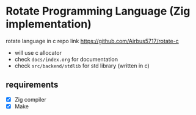 # Rotate Programming Language (Zig implementation)

rotate language in c repo link https://github.com/Airbus5717/rotate-c

- will use c allocator
- check `docs/index.org` for documentation
- check `src/backend/stdlib` for std library (written in c)

## requirements

- [x] Zig compiler
- [x] Make
